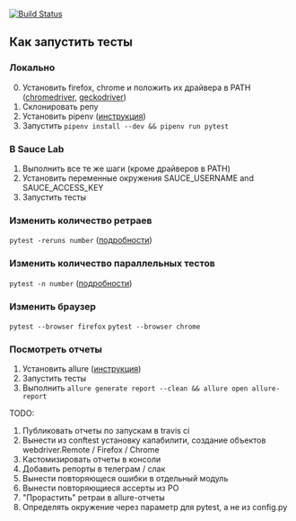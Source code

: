 [![Build Status](https://travis-ci.org/aikrasnov/python-selenium.svg?branch=master)](https://travis-ci.org/aikrasnov/python-selenium)
## Как запустить тесты
### Локально
0) Установить firefox, chrome и положить их драйвера в PATH ([chromedriver](http://chromedriver.chromium.org/), [geckodriver](https://github.com/mozilla/geckodriver/releases))
1) Склонировать репу
2) Установить pipenv ([инструкция](https://github.com/pypa/pipenv#installation))
3) Запустить `pipenv install --dev && pipenv run pytest`

### В Sauce Lab 
1) Выполнить все те же шаги (кроме драйверов в PATH)
2) Установить переменные окружения SAUCE_USERNAME and SAUCE_ACCESS_KEY
3) Запустить тесты

### Изменить количество ретраев
`pytest -reruns number` ([подробности](https://pypi.org/project/pytest-rerunfailures/))

### Изменить количество параллельных тестов
`pytest -n number` ([подробности](https://pypi.org/project/pytest-xdist/))

### Изменить браузер
`pytest --browser firefox`
`pytest --browser chrome`

### Посмотреть отчеты
1) Установить allure ([инструкция](https://docs.qameta.io/allure/#_installing_a_commandline))
2) Запустить тесты
3) Выполнить `allure generate report --clean && allure open allure-report`

TODO:
1) Публиковать отчеты по запускам в travis ci
2) Вынести из conftest установку капабилити, создание объектов webdriver.Remote / Firefox / Chrome
3) Кастомизировать отчеты в консоли
4) Добавить репорты в телеграм / слак
5) Вынести повторяющеся ошибки в отдельный модуль
6) Вынести повторяющиеся ассерты из PO
7) "Прорастить" ретраи в allure-отчеты
8) Определять окружение через параметр для pytest, а не из config.py
